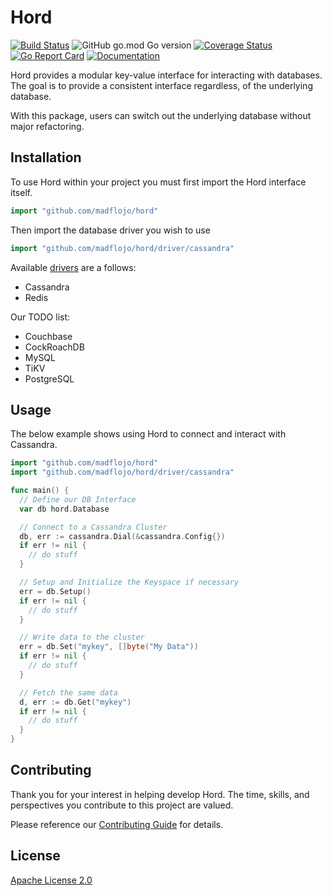# Hord

[![Build Status](https://travis-ci.com/madflojo/hord.svg?branch=master)](https://travis-ci.com/madflojo/hord)
![GitHub go.mod Go version](https://img.shields.io/github/go-mod/go-version/madflojo/hord)
[![Coverage Status](https://coveralls.io/repos/github/madflojo/hord/badge.svg?branch=master)](https://coveralls.io/github/madflojo/hord?branch=master)
[![Go Report Card](https://goreportcard.com/badge/github.com/madflojo/hord)](https://goreportcard.com/report/github.com/madflojo/hord)
[![Documentation](https://godoc.org/github.com/madflojo/hord?status.svg)](http://godoc.org/github.com/madflojo/hord)


Hord provides a modular key-value interface for interacting with databases. The goal is to provide a consistent interface regardless, of the underlying database.

With this package, users can switch out the underlying database without major refactoring.

## Installation

To use Hord within your project you must first import the Hord interface itself.

```go
import "github.com/madflojo/hord"
```

Then import the database driver you wish to use

```go
import "github.com/madflojo/hord/driver/cassandra"
```

Available [drivers](drivers) are a follows:

* Cassandra
* Redis 

Our TODO list:

* Couchbase
* CockRoachDB
* MySQL
* TiKV
* PostgreSQL


## Usage

The below example shows using Hord to connect and interact with Cassandra.

```go
import "github.com/madflojo/hord"
import "github.com/madflojo/hord/driver/cassandra"

func main() {
  // Define our DB Interface
  var db hord.Database

  // Connect to a Cassandra Cluster
  db, err := cassandra.Dial(&cassandra.Config{})
  if err != nil {
    // do stuff
  }

  // Setup and Initialize the Keyspace if necessary
  err = db.Setup()
  if err != nil {
    // do stuff
  }

  // Write data to the cluster
  err = db.Set("mykey", []byte("My Data"))
  if err != nil {
    // do stuff
  }

  // Fetch the same data
  d, err := db.Get("mykey")
  if err != nil {
    // do stuff
  }
}
```

## Contributing
Thank you for your interest in helping develop Hord. The time, skills, and perspectives you contribute to this project are valued.

Please reference our [Contributing Guide](CONTRIBUTING.md) for details.

## License
[Apache License 2.0](https://choosealicense.com/licenses/apache-2.0/)
